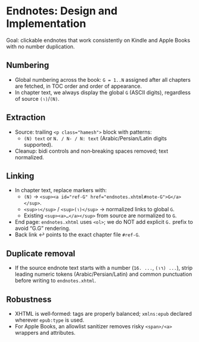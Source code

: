 # Endnotes: Design and Implementation

Goal: clickable endnotes that work consistently on Kindle and Apple Books with no number duplication.

## Numbering

- Global numbering across the book: `G = 1..N` assigned after all chapters are fetched, in TOC order and order of appearance.
- In chapter text, we always display the global `G` (ASCII digits), regardless of source `(١)`/`(N)`.

## Extraction

- Source: trailing `<p class="hamesh">` block with patterns:
  - `(N) text` or `N. / N- / N: text` (Arabic/Persian/Latin digits supported).
- Cleanup: bidi controls and non‑breaking spaces removed; text normalized.

## Linking

- In chapter text, replace markers with:
  - `(N)` → `<sup><a id="ref-G" href="endnotes.xhtml#note-G">G</a></sup>`.
  - `<sup>١</sup>` / `<sup>(١)</sup>` → normalized links to global `G`.
  - Existing `<sup><a>…</a></sup>` from source are normalized to `G`.
- End page: `endnotes.xhtml` uses `<ol>`; we do NOT add explicit `G.` prefix to avoid “G.G” rendering.
- Back link ↩︎ points to the exact chapter file `#ref-G`.

## Duplicate removal

- If the source endnote text starts with a number (`16. ...`, `(١٦) ...`), strip leading numeric tokens (Arabic/Persian/Latin) and common punctuation before writing to `endnotes.xhtml`.

## Robustness

- XHTML is well‑formed: tags are properly balanced; `xmlns:epub` declared wherever `epub:type` is used.
- For Apple Books, an allowlist sanitizer removes risky `<span>/<a>` wrappers and attributes.

